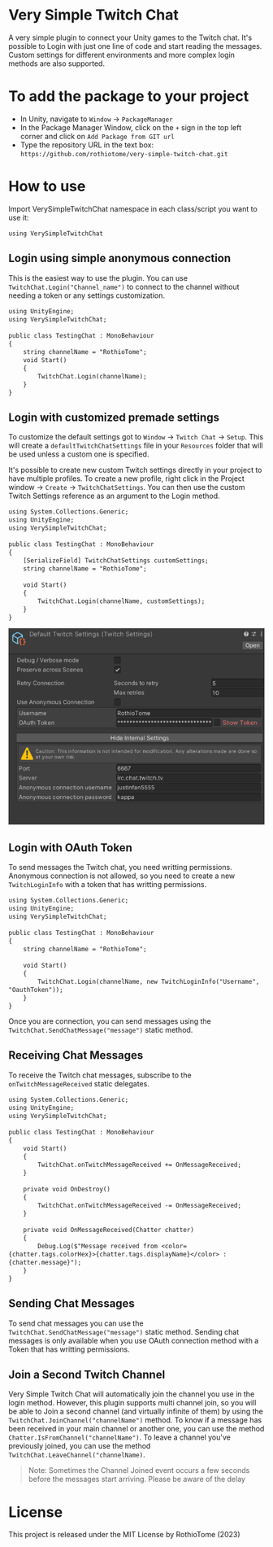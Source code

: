 # Very Simple Twitch Chat
A very simple plugin to connect your Unity games to the Twitch chat. It's possible to Login with just one line of code and start reading the messages. Custom settings for different environments and more complex login methods are also supported.

# To add the package to your project
* In Unity, navigate to `Window` -> `PackageManager`
* In the Package Manager Window, click on the `+` sign in the top left corner and click on `Add Package from GIT url`
* Type the repository URL in the text box: `https://github.com/rothiotome/very-simple-twitch-chat.git`

# How to use
Import VerySimpleTwitchChat namespace in each class/script you want to use it:
```CSharp
using VerySimpleTwitchChat
```

## Login using simple anonymous connection
This is the easiest way to use the plugin. You can use ``TwitchChat.Login("Channel_name")`` to connect to the channel without needing  a token or any settings customization.

```CSharp
using UnityEngine;
using VerySimpleTwitchChat;

public class TestingChat : MonoBehaviour
{
    string channelName = "RothioTome";
    void Start()
    {
        TwitchChat.Login(channelName);
    }
}
```

## Login with customized premade settings
To customize the default settings got  to ``Window`` -> ``Twitch Chat`` -> ``Setup``. This will create a ``defaultTwitchChatSettings`` file in your ``Resources`` folder that will be used unless a custom one is specified. 

It's possible to create new custom Twitch settings directly in your project to have multiple profiles. To create a new profile, right click in the Project window -> ``Create`` -> ``TwitchChatSettings``. You can then use the custom Twitch Settings reference as an argument to the Login method.

```CSharp
using System.Collections.Generic;
using UnityEngine;
using VerySimpleTwitchChat;

public class TestingChat : MonoBehaviour
{
    [SerializeField] TwitchChatSettings customSettings;
    string channelName = "RothioTome";

    void Start()
    {
        TwitchChat.Login(channelName, customSettings);
    }
}
```

![Chat Settings](readme-screenshot.png)

## Login with OAuth Token
To send messages the Twitch chat, you need writting permissions. Anonymous connection is not allowed, so you need to create a new ``TwitchLoginInfo`` with a token that has writting permissions.

```CSharp
using System.Collections.Generic;
using UnityEngine;
using VerySimpleTwitchChat;

public class TestingChat : MonoBehaviour
{
    string channelName = "RothioTome";

    void Start()
    {
        TwitchChat.Login(channelName, new TwitchLoginInfo("Username", "OauthToken"));
    }
}
```
Once you are connection, you can send messages using the ``TwitchChat.SendChatMessage("message")`` static method.

## Receiving Chat Messages
To receive the Twitch chat messages, subscribe to the `onTwitchMessageReceived` static delegates.

```CSharp
using System.Collections.Generic;
using UnityEngine;
using VerySimpleTwitchChat;

public class TestingChat : MonoBehaviour
{
    void Start()
    {
        TwitchChat.onTwitchMessageReceived += OnMessageReceived;
    }

    private void OnDestroy()
    {
        TwitchChat.onTwitchMessageReceived -= OnMessageReceived;
    }

    private void OnMessageReceived(Chatter chatter)
    {
        Debug.Log($"Message received from <color={chatter.tags.colorHex}>{chatter.tags.displayName}</color> : {chatter.message}");
    }
}
```

## Sending Chat Messages
To send chat messages you can use the ``TwitchChat.SendChatMessage("message")`` static method. Sending chat messages is only available when you use OAuth connection method with a Token that has writting permissions.

## Join a Second Twitch Channel
Very Simple Twitch Chat will automatically join the channel you use in the login method. However, this plugin supports multi channel join, so you will be able to Join a second channel (and virtually infinite of them) by using the ``TwitchChat.JoinChannel("channelName")`` method. To know if a message has been received in your main channel or another one, you can use the method ```Chatter.IsFromChannel("channelName")```. To leave a channel you've previously joined, you can use the method ``TwitchChat.LeaveChannel("channelName)``.

> Note: Sometimes the Channel Joined event occurs a few seconds before the messages start arriving. Please be aware of the delay

# License
This project is released under the MIT License by RothioTome (2023)